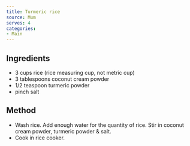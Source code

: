 ```yaml
---
title: Turmeric rice
source: Mum
serves: 4
categories:
- Main
---
```


## Ingredients
-   3 cups rice (rice measuring cup, not metric cup)
-   3 tablespoons coconut cream powder
-   1/2 teaspoon turmeric powder
-   pinch salt

## Method
-   Wash rice. Add enough water for the quantity of rice. Stir in coconut cream powder, turmeric powder & salt.
-   Cook in rice cooker.
